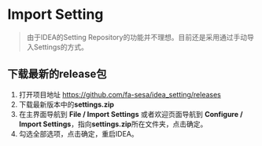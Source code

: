 # Import Setting

> 由于IDEA的Setting Repository的功能并不理想。目前还是采用通过手动导入Settings的方式。

## 下载最新的release包

 1. 打开项目地址 https://github.com/fa-sesa/idea_setting/releases
 2. 下载最新版本中的**settings.zip**
 3. 在主界面导航到 **File / Import Settings** 或者欢迎页面导航到 **Configure / Import Settings**，指向**settings.zip**所在文件夹，点击确定。
 4. 勾选全部选项，点击确定，重启IDEA。
